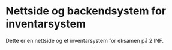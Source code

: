 # Nettside og backendsystem for inventarsystem
Dette er en nettside og et inventarsystem for eksamen på 2 INF. 
